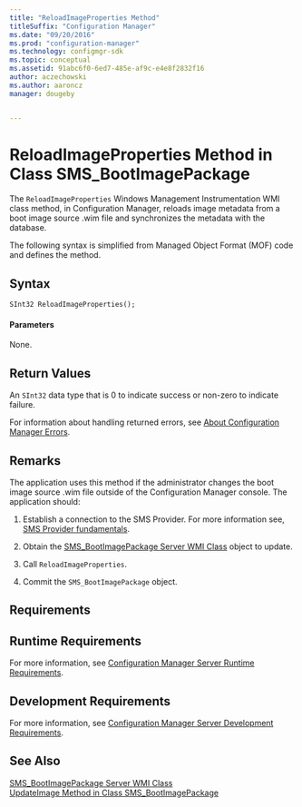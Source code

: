 ```yaml
---
title: "ReloadImageProperties Method"
titleSuffix: "Configuration Manager"
ms.date: "09/20/2016"
ms.prod: "configuration-manager"
ms.technology: configmgr-sdk
ms.topic: conceptual
ms.assetid: 91abc6f0-6ed7-485e-af9c-e4e8f2832f16
author: aczechowski
ms.author: aaroncz
manager: dougeby


---
```

# ReloadImageProperties Method in Class SMS_BootImagePackage
The `ReloadImageProperties` Windows Management Instrumentation WMI class method, in Configuration Manager, reloads image metadata from a boot image source .wim file and synchronizes the metadata with the database.  

 The following syntax is simplified from Managed Object Format (MOF) code and defines the method.  

## Syntax  

```  
SInt32 ReloadImageProperties();  
```  

#### Parameters  
 None.  

## Return Values  
 An `SInt32` data type that is 0 to indicate success or non-zero to indicate failure.  

 For information about handling returned errors, see [About Configuration Manager Errors](../../../develop/core/understand/about-configuration-manager-errors.md).  

## Remarks  
 The application uses this method if the administrator changes the boot image source .wim file outside of the Configuration Manager console. The application should:  

1.  Establish a connection to the SMS Provider. For more information see, [SMS Provider fundamentals](../../core/understand/sms-provider-fundamentals.md).  

2.  Obtain the [SMS_BootImagePackage Server WMI Class](../../../develop/reference/osd/sms_bootimagepackage-server-wmi-class.md) object to update.  

3.  Call `ReloadImageProperties`.  

4.  Commit the `SMS_BootImagePackage` object.  

## Requirements  

## Runtime Requirements  
 For more information, see [Configuration Manager Server Runtime Requirements](../../../develop/core/reqs/server-runtime-requirements.md).  

## Development Requirements  
 For more information, see [Configuration Manager Server Development Requirements](../../../develop/core/reqs/server-development-requirements.md).  

## See Also  
 [SMS_BootImagePackage Server WMI Class](../../../develop/reference/osd/sms_bootimagepackage-server-wmi-class.md)   
 [UpdateImage Method in Class SMS_BootImagePackage](../../../develop/reference/osd/updateimage-method-in-class-sms_bootimagepackage.md)
